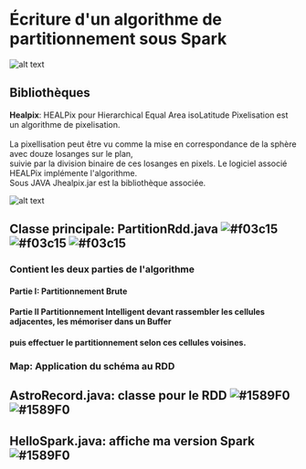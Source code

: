 # Écriture d'un algorithme de partitionnement sous Spark
![alt text](https://spark.apache.org/images/spark-logo-trademark.png)

## Bibliothèques
__Healpix__:
HEALPix pour Hierarchical Equal Area isoLatitude Pixelisation est un algorithme de pixelisation.<br />	
La pixellisation peut être vu comme la mise en correspondance de la sphère avec douze losanges sur le plan,<br />	 suivie par la division binaire de ces losanges en pixels. Le logiciel associé HEALPix implémente l'algorithme. <br />
Sous JAVA Jhealpix.jar est la bibliothèque associée.

![alt text](http://healpix.sourceforge.net/html/introf1.png)

## Classe principale: PartitionRdd.java ![#f03c15](https://placehold.it/15/f03c15/000000?text=+) ![#f03c15](https://placehold.it/15/f03c15/000000?text=+) ![#f03c15](https://placehold.it/15/f03c15/000000?text=+)
### Contient les deux parties de l'algorithme
####  Partie I: Partitionnement Brute
####  Partie II Partitionnement Intelligent devant rassembler les cellules adjacentes, les mémoriser dans un Buffer
####  puis effectuer le partitionnement selon ces cellules voisines.
### Map: Application du schéma au RDD

## AstroRecord.java: classe pour le RDD ![#1589F0](https://placehold.it/15/1589F0/000000?text=+) ![#1589F0](https://placehold.it/15/1589F0/000000?text=+)
##  HelloSpark.java: affiche ma version Spark  ![#1589F0](https://placehold.it/15/1589F0/000000?text=+)
